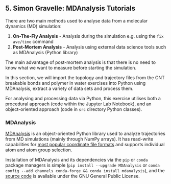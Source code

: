 ## 5. Simon Gravelle: MDAnalysis Tutorials

There are two main methods used to analyse data from a molecular dynamics (MD) simulation:
1. **On-The-Fly Analysis** - Analysis during the simulation e.g. using the `fix ave/time` command
2. **Post-Mortem Analysis** - Analysis using external data science tools such as MDAnalysis (Python library)

The main advantage of post-mortem analysis is that there is no need to know what we want to measure before starting the simulation.

In this section, we will import the topology and trajectory files from the CNT breakable bonds and polymer in water exercises into Python using MDAnalysis, extract a variety of data sets and process them.

For analysing and processing data via Python, this exercise utilises both a procedural approach (code within the Jupyter Lab Notebook), and an object-oriented approach (code in `src` directory Python classes).

### MDAnalysis

[MDAnalysis](https://www.mdanalysis.org/) is an object-oriented Python library used to analyze trajectories from MD simulations (mainly through NumPy arrays). It has read-write capabilities for [most popular coordinate file formats](https://docs.mdanalysis.org/stable/documentation_pages/coordinates/init.html) and supports individual atom and atom group selection.

Installation of MDAnalysis and its dependencies via the `pip` or `conda` package managers is simple (`pip install --upgrade MDAnalysis` or `conda config --add channels conda-forge && conda install mdanalysis`), and the [source code](https://github.com/MDAnalysis/mdanalysis) is available under the GNU General Public License.
